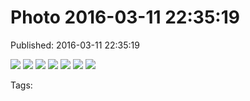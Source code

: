 
# Photo 2016-03-11 22:35:19

Published: 2016-03-11 22:35:19

![](140876697182-0.jpg)
![](140876697182-1.jpg)
![](140876697182-2.jpg)
![](140876697182-3.jpg)
![](140876697182-4.jpg)
![](140876697182-5.jpg)
![](140876697182-6.jpg)

Tags: 
